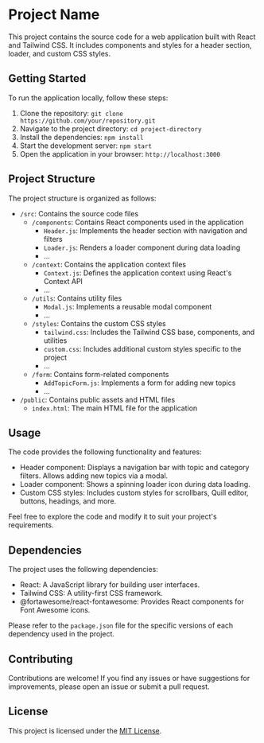 # Project Name

This project contains the source code for a web application built with React and Tailwind CSS. It includes components and styles for a header section, loader, and custom CSS styles.

## Getting Started

To run the application locally, follow these steps:

1. Clone the repository: `git clone https://github.com/your/repository.git`
2. Navigate to the project directory: `cd project-directory`
3. Install the dependencies: `npm install`
4. Start the development server: `npm start`
5. Open the application in your browser: `http://localhost:3000`

## Project Structure

The project structure is organized as follows:

- `/src`: Contains the source code files
  - `/components`: Contains React components used in the application
    - `Header.js`: Implements the header section with navigation and filters
    - `Loader.js`: Renders a loader component during data loading
    - ...
  - `/context`: Contains the application context files
    - `Context.js`: Defines the application context using React's Context API
    - ...
  - `/utils`: Contains utility files
    - `Modal.js`: Implements a reusable modal component
    - ...
  - `/styles`: Contains the custom CSS styles
    - `tailwind.css`: Includes the Tailwind CSS base, components, and utilities
    - `custom.css`: Includes additional custom styles specific to the project
    - ...
  - `/form`: Contains form-related components
    - `AddTopicForm.js`: Implements a form for adding new topics
    - ...
- `/public`: Contains public assets and HTML files
  - `index.html`: The main HTML file for the application

## Usage

The code provides the following functionality and features:

- Header component: Displays a navigation bar with topic and category filters. Allows adding new topics via a modal.
- Loader component: Shows a spinning loader icon during data loading.
- Custom CSS styles: Includes custom styles for scrollbars, Quill editor, buttons, headings, and more.

Feel free to explore the code and modify it to suit your project's requirements.

## Dependencies

The project uses the following dependencies:

- React: A JavaScript library for building user interfaces.
- Tailwind CSS: A utility-first CSS framework.
- @fortawesome/react-fontawesome: Provides React components for Font Awesome icons.

Please refer to the `package.json` file for the specific versions of each dependency used in the project.

## Contributing

Contributions are welcome! If you find any issues or have suggestions for improvements, please open an issue or submit a pull request.

## License

This project is licensed under the [MIT License](LICENSE).
